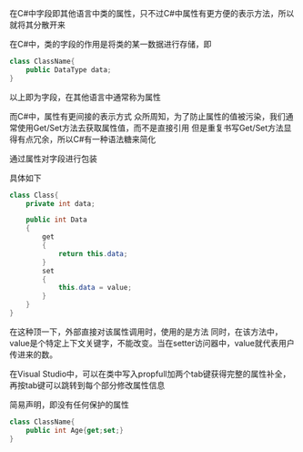 在C#中字段即其他语言中类的属性，只不过C#中属性有更方便的表示方法，所以就将其分散开来

在C#中，类的字段的作用是将类的某一数据进行存储，即
```C#
class ClassName{
	public DataType data;
}
```
以上即为字段，在其他语言中通常称为属性

而C#中，属性有更间接的表示方式
众所周知，为了防止属性的值被污染，我们通常使用Get/Set方法去获取属性值，而不是直接引用
但是重复书写Get/Set方法显得有点冗余，所以C#有一种语法糖来简化

通过属性对字段进行包装

具体如下
```C#
class Class{
	private int data;

	public int Data
	{
		get
		{
			return this.data;
		}	
		set
		{
			this.data = value;
		}
	}
}
```
在这种顶一下，外部直接对该属性调用时，使用的是方法
同时，在该方法中，value是个特定上下文关键字，不能改变。当在setter访问器中，value就代表用户传进来的数。

在Visual Studio中，可以在类中写入propfull加两个tab键获得完整的属性补全，再按tab键可以跳转到每个部分修改属性信息

简易声明，即没有任何保护的属性
```C#
class ClassName{
	public int Age{get;set;}
}
```